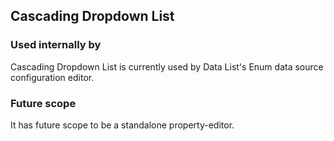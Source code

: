 ﻿## Cascading Dropdown List

### Used internally by

Cascading Dropdown List is currently used by Data List's Enum data source configuration editor.


### Future scope

It has future scope to be a standalone property-editor.
